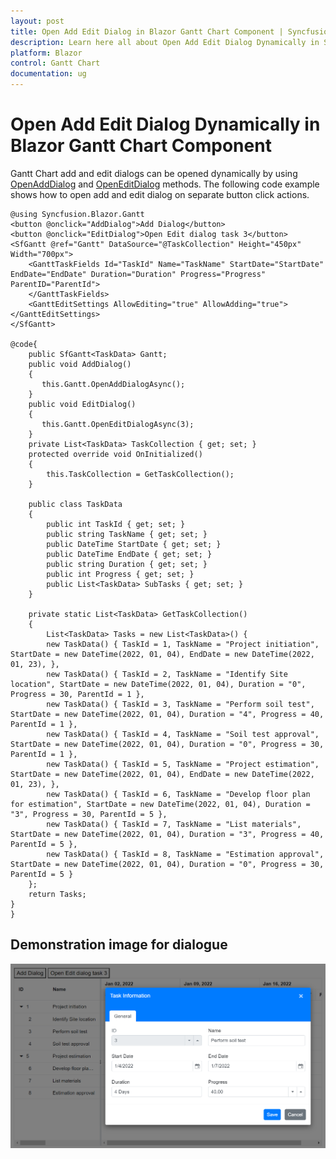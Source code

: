 ```yaml
---
layout: post
title: Open Add Edit Dialog in Blazor Gantt Chart Component | Syncfusion
description: Learn here all about Open Add Edit Dialog Dynamically in Syncfusion Blazor Gantt Chart component and more.
platform: Blazor
control: Gantt Chart
documentation: ug
---
```


# Open Add Edit Dialog Dynamically in Blazor Gantt Chart Component

Gantt Chart add and edit dialogs can be opened dynamically by using [OpenAddDialog](https://help.syncfusion.com/cr/blazor/Syncfusion.Blazor.Gantt.Action.html#Syncfusion_Blazor_Gantt_Action_OpenAddDialog) and [OpenEditDialog](https://help.syncfusion.com/cr/blazor/Syncfusion.Blazor.Gantt.Action.html#Syncfusion_Blazor_Gantt_Action_OpenEditDialog) methods. The following code example shows how to open add and edit dialog on separate button click actions.

```cshtml
@using Syncfusion.Blazor.Gantt
<button @onclick="AddDialog">Add Dialog</button>
<button @onclick="EditDialog">Open Edit dialog task 3</button>
<SfGantt @ref="Gantt" DataSource="@TaskCollection" Height="450px" Width="700px">
    <GanttTaskFields Id="TaskId" Name="TaskName" StartDate="StartDate" EndDate="EndDate" Duration="Duration" Progress="Progress" ParentID="ParentId">
    </GanttTaskFields>
    <GanttEditSettings AllowEditing="true" AllowAdding="true"></GanttEditSettings>
</SfGantt>

@code{
    public SfGantt<TaskData> Gantt;
    public void AddDialog()
    {
       this.Gantt.OpenAddDialogAsync();
    }
    public void EditDialog()
    {
       this.Gantt.OpenEditDialogAsync(3);
    }
    private List<TaskData> TaskCollection { get; set; }
    protected override void OnInitialized()
    {
        this.TaskCollection = GetTaskCollection();
    }

    public class TaskData
    {
        public int TaskId { get; set; }
        public string TaskName { get; set; }
        public DateTime StartDate { get; set; }
        public DateTime EndDate { get; set; }
        public string Duration { get; set; }
        public int Progress { get; set; }
        public List<TaskData> SubTasks { get; set; }
    }

    private static List<TaskData> GetTaskCollection()
    {
        List<TaskData> Tasks = new List<TaskData>() {
        new TaskData() { TaskId = 1, TaskName = "Project initiation", StartDate = new DateTime(2022, 01, 04), EndDate = new DateTime(2022, 01, 23), },
        new TaskData() { TaskId = 2, TaskName = "Identify Site location", StartDate = new DateTime(2022, 01, 04), Duration = "0", Progress = 30, ParentId = 1 },
        new TaskData() { TaskId = 3, TaskName = "Perform soil test", StartDate = new DateTime(2022, 01, 04), Duration = "4", Progress = 40, ParentId = 1 },
        new TaskData() { TaskId = 4, TaskName = "Soil test approval", StartDate = new DateTime(2022, 01, 04), Duration = "0", Progress = 30, ParentId = 1 },
        new TaskData() { TaskId = 5, TaskName = "Project estimation", StartDate = new DateTime(2022, 01, 04), EndDate = new DateTime(2022, 01, 23), },
        new TaskData() { TaskId = 6, TaskName = "Develop floor plan for estimation", StartDate = new DateTime(2022, 01, 04), Duration = "3", Progress = 30, ParentId = 5 },
        new TaskData() { TaskId = 7, TaskName = "List materials", StartDate = new DateTime(2022, 01, 04), Duration = "3", Progress = 40, ParentId = 5 },
        new TaskData() { TaskId = 8, TaskName = "Estimation approval", StartDate = new DateTime(2022, 01, 04), Duration = "0", Progress = 30, ParentId = 5 }
    };
    return Tasks;
}
}
```
## Demonstration image for dialogue

![Opening Edit Dialog in Blazor Gantt Chart](../images/blazor-gantt-chart-open-edit-dialog.png)